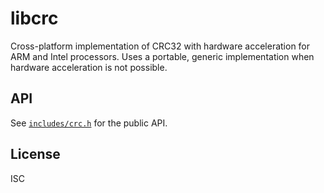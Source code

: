 # libcrc

Cross-platform implementation of CRC32 with hardware acceleration for ARM and Intel processors. Uses a portable, generic implementation when hardware acceleration is not possible.

## API

See [`includes/crc.h`](include/crc.h) for the public API.

## License

ISC
